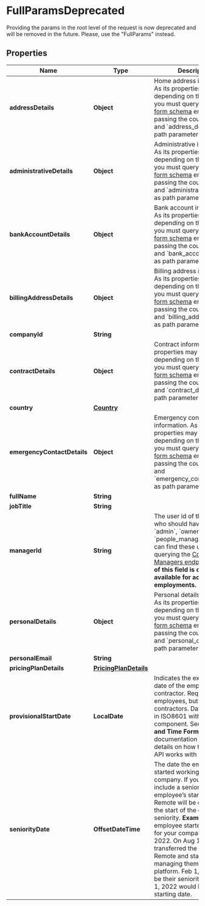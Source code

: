 

# FullParamsDeprecated

Providing the params in the root level of the request is now deprecated and will be removed in the future. Please, use the \"FullParams\" instead. 

## Properties

| Name | Type | Description | Notes |
|------------ | ------------- | ------------- | -------------|
|**addressDetails** | **Object** | Home address information. As its properties may vary depending on the country,                you must query the [Show form schema](https://gateway.remote.com/v1/docs/openapi.html) endpoint             passing the country code and &#x60;address_details&#x60; as path parameters. |  [optional] |
|**administrativeDetails** | **Object** | Administrative information. As its properties may vary depending on the country,                you must query the [Show form schema](https://gateway.remote.com/v1/docs/openapi.html) endpoint             passing the country code and &#x60;administrative_details&#x60; as path parameters. |  [optional] |
|**bankAccountDetails** | **Object** | Bank account information. As its properties may vary depending on the country,                you must query the [Show form schema](https://gateway.remote.com/v1/docs/openapi.html) endpoint             passing the country code and &#x60;bank_account_details&#x60; as path parameters. |  [optional] |
|**billingAddressDetails** | **Object** | Billing address information. As its properties may vary depending on the country,                you must query the [Show form schema](https://gateway.remote.com/v1/docs/openapi.html) endpoint             passing the country code and &#x60;billing_address_details&#x60; as path parameters. |  [optional] |
|**companyId** | **String** |  |  [optional] |
|**contractDetails** | **Object** | Contract information. As its properties may vary depending on the country,                you must query the [Show form schema](https://gateway.remote.com/v1/docs/openapi.html) endpoint             passing the country code and &#x60;contract_details&#x60; as path parameters. |  [optional] |
|**country** | [**Country**](Country.md) |  |  [optional] |
|**emergencyContactDetails** | **Object** | Emergency contact information. As its properties may vary depending on the country,                you must query the [Show form schema](https://gateway.remote.com/v1/docs/openapi.html) endpoint             passing the country code and &#x60;emergency_contact_details&#x60; as path parameters. |  [optional] |
|**fullName** | **String** |  |  [optional] |
|**jobTitle** | **String** |  |  [optional] |
|**managerId** | **String** | The user id of the manager, who should have an &#x60;admin&#x60;, &#x60;owner&#x60; or &#x60;people_manager&#x60; role. You can find these users by querying the [Company Managers endpoint](https://gateway.remote.com/v1/docs/openapi.html). **Update of this field is only available for active employments.**  |  [optional] |
|**personalDetails** | **Object** | Personal details information. As its properties may vary depending on the country,                you must query the [Show form schema](https://gateway.remote.com/v1/docs/openapi.html) endpoint             passing the country code and &#x60;personal_details&#x60; as path parameters. |  [optional] |
|**personalEmail** | **String** |  |  [optional] |
|**pricingPlanDetails** | [**PricingPlanDetails**](PricingPlanDetails.md) |  |  [optional] |
|**provisionalStartDate** | **LocalDate** | Indicates the expected start date of the employee or contractor.  Required for employees, but optional for contractors. Date format is in ISO8601 without the time component.  See the **Date and Time Format** documentation for more details on how the Remote API works with dates.  |  [optional] |
|**seniorityDate** | **OffsetDateTime** | The date the employee first started working for your company. If you don’t include a seniority date, the employee’s start date with Remote will be deemed as the start of the employee’s seniority.  **Example**: Your employee started working for your company on Feb 1, 2022. On Aug 1, 2022, you transferred the employee to Remote and started managing them on the platform. Feb 1, 2022 would be their seniority date. Aug 1, 2022 would be their starting date.  |  [optional] |



